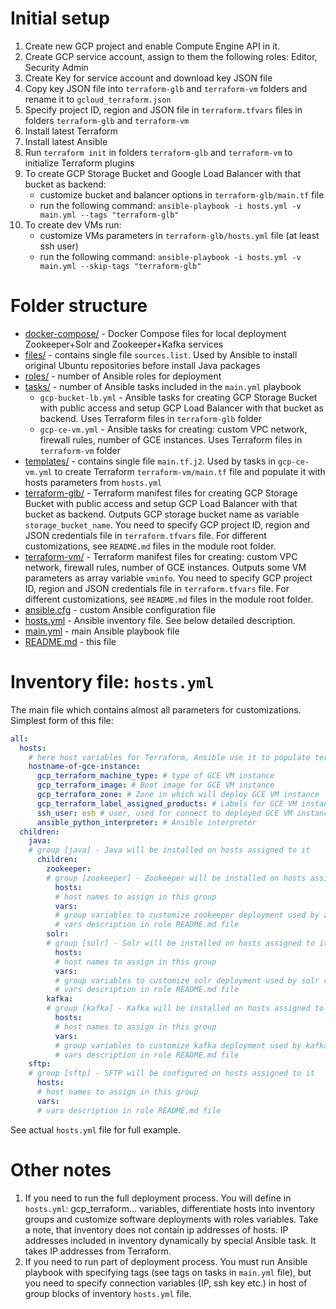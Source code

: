 # Initial setup

1. Create new GCP project and enable Compute Engine API in it.
1. Create GCP service account, assign to them the following roles: Editor, Security Admin
2. Create Key for service account and download key JSON file
3. Copy key JSON file into `terraform-glb` and `terraform-vm` folders and rename it to `gcloud_terraform.json`
4. Specify project ID, region and JSON file in `terraform.tfvars` files in folders `terraform-glb` and `terraform-vm`
5. Install latest Terraform
6. Install latest Ansible
7. Run `terraform init` in folders `terraform-glb` and `terraform-vm` to initialize Terraform plugins
8. To create GCP Storage Bucket and Google Load Balancer with that bucket as backend:
    - customize bucket and balancer options in `terraform-glb/main.tf` file
    - run the following command:
        `ansible-playbook -i hosts.yml -v main.yml --tags "terraform-glb"`
9. To create dev VMs run:
    - customize VMs parameters in `terraform-glb/hosts.yml` file (at least ssh user)
    - run the following command:
        `ansible-playbook -i hosts.yml -v main.yml --skip-tags "terraform-glb"`


# Folder structure

* [docker-compose/](docker-compose) - Docker Compose files for local deployment Zookeeper+Solr and Zookeeper+Kafka services
* [files/](files) - contains single file `sources.list`. Used by Ansible to install original Ubuntu repositories before install Java packages
* [roles/](roles) - number of Ansible roles for deployment
* [tasks/](tasks) - number of Ansible tasks included in the `main.yml` playbook
    * `gcp-bucket-lb.yml` - Ansible tasks for creating GCP Storage Bucket with public access and setup GCP Load Balancer with that bucket as backend. Uses Terraform files in `terraform-glb` folder
    * `gcp-ce-vm.yml` - Ansible tasks for creating: custom VPC network, firewall rules, number of GCE instances. Uses Terraform files in `terraform-vm` folder
* [templates/](templates) - contains single file `main.tf.j2`. Used by tasks in `gcp-ce-vm.yml` to create Terraform `terraform-vm/main.tf` file and populate it with hosts parameters from `hosts.yml`
* [terraform-glb/](terraform-glb) - Terraform manifest files for creating GCP Storage Bucket with public access and setup GCP Load Balancer with that bucket as backend. Outputs GCP storage bucket name as variable `storage_bucket_name`. You need to specify GCP project ID, region and JSON credentials file in `terraform.tfvars` file. For different customizations, see `README.md` files in the module root folder.
* [terraform-vm/](terraform-vm) - Terraform manifest files for creating: custom VPC network, firewall rules, number of GCE instances. Outputs some VM parameters as array variable `vminfo`. You need to specify GCP project ID, region and JSON credentials file in `terraform.tfvars` file. For different customizations, see `README.md` files in the module root folder.
* [ansible.cfg](ansible.cfg) - custom Ansible configuration file
* [hosts.yml](hosts.yml) - Ansible inventory file. See below detailed description.
* [main.yml](main.yml) - main Ansible playbook file
* [README.md](README.md) - this file


# Inventory file: `hosts.yml`

The main file which contains almost all parameters for customizations.  
Simplest form of this file:

```yaml
all:
  hosts:
    # here host variables for Terraform, Ansible use it to populate terraform-vm/main.tf Terraform file
    hostname-of-gce-instance:
      gcp_terraform_machine_type: # type of GCE VM instance
      gcp_terraform_image: # Boot image for GCE VM instance
      gcp_terraform_zone: # Zone in which will deploy GCE VM instance
      gcp_terraform_label_assigned_products: # Labels for GCE VM instance
      ssh_user: esh # user, used for connect to deployed GCE VM instance
      ansible_python_interpreter: # Ansible interpreter
  children:
    java:
    # group [java] - Java will be installed on hosts assigned to it
      children:
        zookeeper:
        # group [zookeeper] - Zookeeper will be installed on hosts assigned to it
          hosts:
          # host names to assign in this group
          vars:
          # group variables to customize zookeeper deployment used by zookeeper role
          # vars description in role README.md file
        solr:
        # group [solr] - Solr will be installed on hosts assigned to it
          hosts:
          # host names to assign in this group
          vars:
          # group variables to customize solr deployment used by solr role
          # vars description in role README.md file
        kafka:
        # group [kafka] - Kafka will be installed on hosts assigned to it
          hosts:
          # host names to assign in this group
          vars:
          # group variables to customize kafka deployment used by kafka role
          # vars description in role README.md file
    sftp:
    # group [sftp] - SFTP will be configured on hosts assigned to it
      hosts:
      # host names to assign in this group
      vars:
      # vars description in role README.md file
```
See actual `hosts.yml` file for full example.


# Other notes
1. If you need to run the full deployment process. You will define in `hosts.yml`: gcp_terraform... variables, differentiate hosts into inventory groups and customize software deployments with roles variables. Take a note, that inventory does not contain ip addresses of hosts. IP addresses included in inventory dynamically by special Ansible task. It takes IP addresses from Terraform.
2. If you need to run part of deployment process. You must run Ansible playbook with specifying tags (see tags on tasks in `main.yml` file), but you need to specify connection variables (IP, ssh key etc.) in host of group blocks of inventory `hosts.yml` file.
